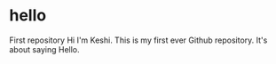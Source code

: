 # hello
First repository
Hi I'm Keshi. This is my first ever Github repository.
It's about saying Hello.
